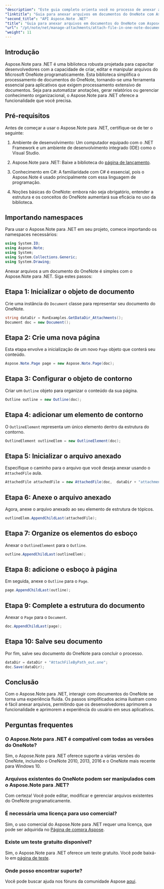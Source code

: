 ```yaml
---
"description": "Este guia completo orienta você no processo de anexar arquivos programaticamente a documentos do OneNote, permitindo que você aprimore suas tarefas de anotações e gerenciamento de documentos. Com instruções claras e passo a passo e perguntas frequentes úteis."
"linktitle": "Guia para anexar arquivos em documentos do OneNote com Aspose.Note"
"second_title": "API Aspose.Note .NET"
"title": "Guia para anexar arquivos em documentos do OneNote com Aspose.Note"
"url": "/pt/note/net/manage-attachments/attach-file-in-one-note-documents/"
"weight": 11
---
```


## Introdução

Aspose.Note para .NET é uma biblioteca robusta projetada para capacitar desenvolvedores com a capacidade de criar, editar e manipular arquivos do Microsoft OneNote programaticamente. Esta biblioteca simplifica o processamento de documentos do OneNote, tornando-se uma ferramenta essencial para aplicativos que exigem processamento extensivo de documentos. Seja para automatizar anotações, gerar relatórios ou gerenciar conhecimento organizacional, o Aspose.Note para .NET oferece a funcionalidade que você precisa.

## Pré-requisitos

Antes de começar a usar o Aspose.Note para .NET, certifique-se de ter o seguinte:

1. Ambiente de desenvolvimento: Um computador equipado com o .NET Framework e um ambiente de desenvolvimento integrado (IDE) como o Visual Studio.
  
2. Aspose.Note para .NET: Baixe a biblioteca do [página de lançamento](https://releases.aspose.com/note/net/).

3. Conhecimento em C#: A familiaridade com C# é essencial, pois o Aspose.Note é usado principalmente com essa linguagem de programação.

4. Noções básicas do OneNote: embora não seja obrigatório, entender a estrutura e os conceitos do OneNote aumentará sua eficácia no uso da biblioteca.

## Importando namespaces

Para usar o Aspose.Note para .NET em seu projeto, comece importando os namespaces necessários:

```csharp
using System.IO;
using Aspose.Note;
using System;
using System.Collections.Generic;
using System.Drawing;
```

Anexar arquivos a um documento do OneNote é simples com o Aspose.Note para .NET. Siga estes passos:

## Etapa 1: Inicializar o objeto de documento

Crie uma instância do `Document` classe para representar seu documento do OneNote.

```csharp
string dataDir = RunExamples.GetDataDir_Attachments();
Document doc = new Document();
```

## Etapa 2: Crie uma nova página

Esta etapa envolve a inicialização de um novo `Page` objeto que conterá seu conteúdo.

```csharp
Aspose.Note.Page page = new Aspose.Note.Page(doc);
```

## Etapa 3: Configurar o objeto de contorno

Criar um `Outline` objeto para organizar o conteúdo da sua página.

```csharp
Outline outline = new Outline(doc);
```

## Etapa 4: adicionar um elemento de contorno

O `OutlineElement` representa um único elemento dentro da estrutura do contorno.

```csharp
OutlineElement outlineElem = new OutlineElement(doc);
```

## Etapa 5: Inicializar o arquivo anexado

Especifique o caminho para o arquivo que você deseja anexar usando o `AttachedFile` aula.

```csharp
AttachedFile attachedFile = new AttachedFile(doc,  dataDir + "attachment.txt");
```

## Etapa 6: Anexe o arquivo anexado

Agora, anexe o arquivo anexado ao seu elemento de estrutura de tópicos.

```csharp
outlineElem.AppendChildLast(attachedFile);
```

## Etapa 7: Organize os elementos do esboço

Anexar o `OutlineElement` para o `Outline`.

```csharp
outline.AppendChildLast(outlineElem);
```

## Etapa 8: adicione o esboço à página

Em seguida, anexe o `Outline` para o `Page`.

```csharp
page.AppendChildLast(outline);
```

## Etapa 9: Complete a estrutura do documento

Anexar o `Page` para o `Document`.

```csharp
doc.AppendChildLast(page);
```

## Etapa 10: Salve seu documento

Por fim, salve seu documento do OneNote para concluir o processo.

```csharp
dataDir = dataDir + "AttachFileByPath_out.one";
doc.Save(dataDir);
```

## Conclusão

Com o Aspose.Note para .NET, interagir com documentos do OneNote se torna uma experiência fluida. Os passos simplificados acima ilustram como é fácil anexar arquivos, permitindo que os desenvolvedores aprimorem a funcionalidade e aprimorem a experiência do usuário em seus aplicativos.

## Perguntas frequentes

### O Aspose.Note para .NET é compatível com todas as versões do OneNote?

Sim, o Aspose.Note para .NET oferece suporte a várias versões do OneNote, incluindo o OneNote 2010, 2013, 2016 e o OneNote mais recente para Windows 10.

### Arquivos existentes do OneNote podem ser manipulados com o Aspose.Note para .NET?

Com certeza! Você pode editar, modificar e gerenciar arquivos existentes do OneNote programaticamente.

### É necessária uma licença para uso comercial?

Sim, o uso comercial do Aspose.Note para .NET requer uma licença, que pode ser adquirida no [Página de compra Aspose](https://purchase.conholdate.com/buy).

### Existe um teste gratuito disponível?

Sim, o Aspose.Note para .NET oferece um teste gratuito. Você pode baixá-lo em [página de teste](https://releases.aspose.com/).

### Onde posso encontrar suporte?

Você pode buscar ajuda nos fóruns da comunidade Aspose [aqui](https://forum.aspose.com/c/note/28).